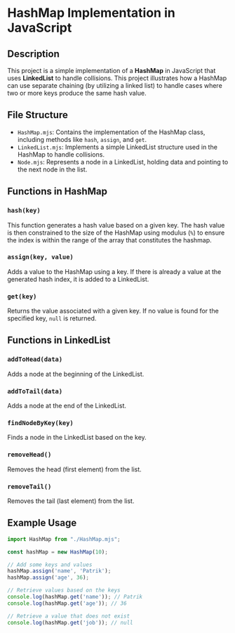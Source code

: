 # HashMap Implementation in JavaScript

## Description
This project is a simple implementation of a **HashMap** in JavaScript that uses **LinkedList** to handle collisions. This project illustrates how a HashMap can use separate chaining (by utilizing a linked list) to handle cases where two or more keys produce the same hash value.

## File Structure
- `HashMap.mjs`: Contains the implementation of the HashMap class, including methods like `hash`, `assign`, and `get`.
- `LinkedList.mjs`: Implements a simple LinkedList structure used in the HashMap to handle collisions.
- `Node.mjs`: Represents a node in a LinkedList, holding data and pointing to the next node in the list.

## Functions in HashMap

### `hash(key)`
This function generates a hash value based on a given key. The hash value is then constrained to the size of the HashMap using modulus (`%`) to ensure the index is within the range of the array that constitutes the hashmap.

### `assign(key, value)`
Adds a value to the HashMap using a key. If there is already a value at the generated hash index, it is added to a LinkedList.

### `get(key)`
Returns the value associated with a given key. If no value is found for the specified key, `null` is returned.

## Functions in LinkedList

### `addToHead(data)`
Adds a node at the beginning of the LinkedList.

### `addToTail(data)`
Adds a node at the end of the LinkedList.

### `findNodeByKey(key)`
Finds a node in the LinkedList based on the key.

### `removeHead()`
Removes the head (first element) from the list.

### `removeTail()`
Removes the tail (last element) from the list.

## Example Usage

```javascript
import HashMap from "./HashMap.mjs";

const hashMap = new HashMap(10);

// Add some keys and values
hashMap.assign('name', 'Patrik');
hashMap.assign('age', 36);

// Retrieve values based on the keys
console.log(hashMap.get('name')); // Patrik
console.log(hashMap.get('age')); // 36

// Retrieve a value that does not exist
console.log(hashMap.get('job')); // null
